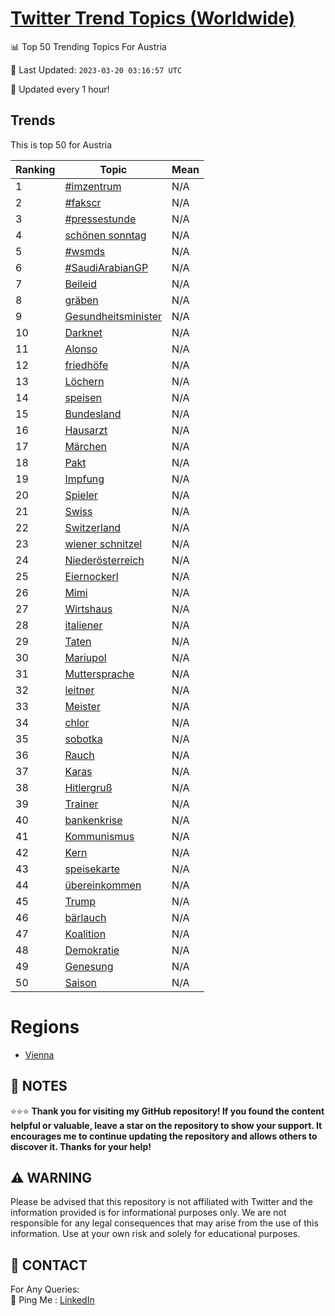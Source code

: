 [Twitter Trend Topics (Worldwide)](https://github.com/ErcinDedeoglu/Twitter-Trend-Topics)
==========


📊 Top 50 Trending Topics For Austria

📆 Last Updated: `2023-03-20 03:16:57 UTC`

🔧 Updated every 1 hour!


## Trends

This is top 50 for Austria

| Ranking | Topic | Mean |
| ------- | ------------ | ------------ |
| 1 | [#imzentrum](http://twitter.com/search?q=%23imzentrum) | N/A |
| 2 | [#fakscr](http://twitter.com/search?q=%23fakscr) | N/A |
| 3 | [#pressestunde](http://twitter.com/search?q=%23pressestunde) | N/A |
| 4 | [schönen sonntag](http://twitter.com/search?q=sch%c3%b6nen+sonntag) | N/A |
| 5 | [#wsmds](http://twitter.com/search?q=%23wsmds) | N/A |
| 6 | [#SaudiArabianGP](http://twitter.com/search?q=%23SaudiArabianGP) | N/A |
| 7 | [Beileid](http://twitter.com/search?q=Beileid) | N/A |
| 8 | [gräben](http://twitter.com/search?q=gr%c3%a4ben) | N/A |
| 9 | [Gesundheitsminister](http://twitter.com/search?q=Gesundheitsminister) | N/A |
| 10 | [Darknet](http://twitter.com/search?q=Darknet) | N/A |
| 11 | [Alonso](http://twitter.com/search?q=Alonso) | N/A |
| 12 | [friedhöfe](http://twitter.com/search?q=friedh%c3%b6fe) | N/A |
| 13 | [Löchern](http://twitter.com/search?q=L%c3%b6chern) | N/A |
| 14 | [speisen](http://twitter.com/search?q=speisen) | N/A |
| 15 | [Bundesland](http://twitter.com/search?q=Bundesland) | N/A |
| 16 | [Hausarzt](http://twitter.com/search?q=Hausarzt) | N/A |
| 17 | [Märchen](http://twitter.com/search?q=M%c3%a4rchen) | N/A |
| 18 | [Pakt](http://twitter.com/search?q=Pakt) | N/A |
| 19 | [Impfung](http://twitter.com/search?q=Impfung) | N/A |
| 20 | [Spieler](http://twitter.com/search?q=Spieler) | N/A |
| 21 | [Swiss](http://twitter.com/search?q=Swiss) | N/A |
| 22 | [Switzerland](http://twitter.com/search?q=Switzerland) | N/A |
| 23 | [wiener schnitzel](http://twitter.com/search?q=wiener+schnitzel) | N/A |
| 24 | [Niederösterreich](http://twitter.com/search?q=Nieder%c3%b6sterreich) | N/A |
| 25 | [Eiernockerl](http://twitter.com/search?q=Eiernockerl) | N/A |
| 26 | [Mimi](http://twitter.com/search?q=Mimi) | N/A |
| 27 | [Wirtshaus](http://twitter.com/search?q=Wirtshaus) | N/A |
| 28 | [italiener](http://twitter.com/search?q=italiener) | N/A |
| 29 | [Taten](http://twitter.com/search?q=Taten) | N/A |
| 30 | [Mariupol](http://twitter.com/search?q=Mariupol) | N/A |
| 31 | [Muttersprache](http://twitter.com/search?q=Muttersprache) | N/A |
| 32 | [leitner](http://twitter.com/search?q=leitner) | N/A |
| 33 | [Meister](http://twitter.com/search?q=Meister) | N/A |
| 34 | [chlor](http://twitter.com/search?q=chlor) | N/A |
| 35 | [sobotka](http://twitter.com/search?q=sobotka) | N/A |
| 36 | [Rauch](http://twitter.com/search?q=Rauch) | N/A |
| 37 | [Karas](http://twitter.com/search?q=Karas) | N/A |
| 38 | [Hitlergruß](http://twitter.com/search?q=Hitlergru%c3%9f) | N/A |
| 39 | [Trainer](http://twitter.com/search?q=Trainer) | N/A |
| 40 | [bankenkrise](http://twitter.com/search?q=bankenkrise) | N/A |
| 41 | [Kommunismus](http://twitter.com/search?q=Kommunismus) | N/A |
| 42 | [Kern](http://twitter.com/search?q=Kern) | N/A |
| 43 | [speisekarte](http://twitter.com/search?q=speisekarte) | N/A |
| 44 | [übereinkommen](http://twitter.com/search?q=%c3%bcbereinkommen) | N/A |
| 45 | [Trump](http://twitter.com/search?q=Trump) | N/A |
| 46 | [bärlauch](http://twitter.com/search?q=b%c3%a4rlauch) | N/A |
| 47 | [Koalition](http://twitter.com/search?q=Koalition) | N/A |
| 48 | [Demokratie](http://twitter.com/search?q=Demokratie) | N/A |
| 49 | [Genesung](http://twitter.com/search?q=Genesung) | N/A |
| 50 | [Saison](http://twitter.com/search?q=Saison) | N/A |



# Regions

* [Vienna](</Austria/Vienna.md>)



## 📝 NOTES

⭐⭐⭐ **Thank you for visiting my GitHub repository! If you found the content helpful or valuable, leave a star on the repository to show your support. It encourages me to continue updating the repository and allows others to discover it. Thanks for your help!**


## ⚠️ WARNING

Please be advised that this repository is not affiliated with Twitter and the information provided is for informational purposes only. We are not responsible for any legal consequences that may arise from the use of this information. Use at your own risk and solely for educational purposes.


## 📨 CONTACT

 For Any Queries:  
            🏓 Ping Me : [LinkedIn](https://www.linkedin.com/in/ercindedeoglu/)
